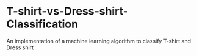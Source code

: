 # T-shirt-vs-Dress-shirt-Classification
An implementation of a machine learning algorithm to classify T-shirt and Dress shirt
